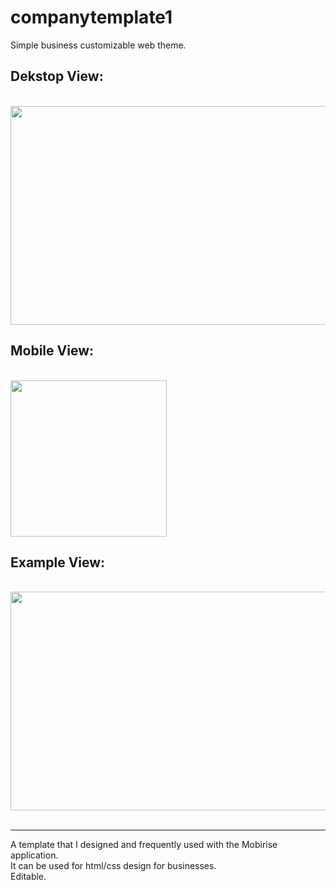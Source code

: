 # companytemplate1
Simple business customizable web theme. <br>

<h2>Dekstop View:</h2> <br>
<img src ="https://user-images.githubusercontent.com/81925511/168594554-e6ff7aa1-af20-445f-a97c-20d385d166d0.PNG" width="650" height="350"/><br>

<h2>Mobile View: </h2><br>
<img src="https://user-images.githubusercontent.com/81925511/168595002-dbcc7875-ef1e-464c-bacb-600184bdf431.PNG" width="250" /><br>

<h2>Example View: </h1><br>
<img src ="https://user-images.githubusercontent.com/81925511/168595113-2e16ad7b-8bdd-4f1e-b13c-d8511cc10816.PNG" width="650" height="350"/><br><br>
<hr>
A template that I designed and frequently used with the Mobirise application.<br>
It can be used for html/css design for businesses. <br>
Editable.
